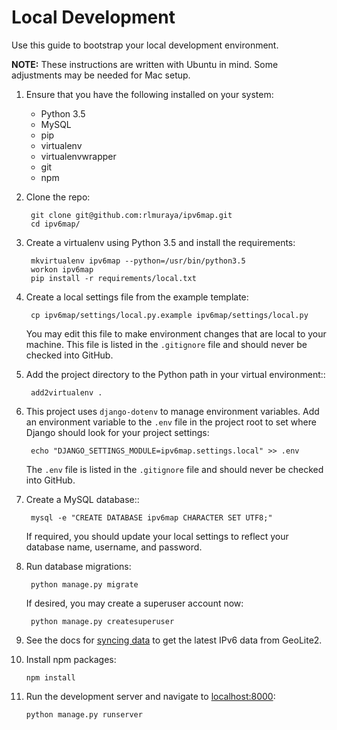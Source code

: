 # Local Development

Use this guide to bootstrap your local development environment.

**NOTE:** These instructions are written with Ubuntu in mind. Some adjustments
may be needed for Mac setup.

1. Ensure that you have the following installed on your system:

    * Python 3.5
    * MySQL
    * pip
    * virtualenv
    * virtualenvwrapper
    * git
    * npm

2. Clone the repo:

        git clone git@github.com:rlmuraya/ipv6map.git
        cd ipv6map/

3. Create a virtualenv using Python 3.5 and install the requirements:

        mkvirtualenv ipv6map --python=/usr/bin/python3.5
        workon ipv6map
        pip install -r requirements/local.txt

4. Create a local settings file from the example template:

        cp ipv6map/settings/local.py.example ipv6map/settings/local.py

   You may edit this file to make environment changes that are local to your
   machine. This file is listed in the ``.gitignore`` file and should never
   be checked into GitHub.

5. Add the project directory to the Python path in your virtual environment::

        add2virtualenv .

6. This project uses `django-dotenv` to manage environment variables.
   Add an environment variable to the ``.env`` file in the project root to set
   where Django should look for your project settings:

        echo "DJANGO_SETTINGS_MODULE=ipv6map.settings.local" >> .env

   The ``.env`` file is listed in the ``.gitignore`` file and should never be
   checked into GitHub.

7. Create a MySQL database::

        mysql -e "CREATE DATABASE ipv6map CHARACTER SET UTF8;"

   If required, you should update your local settings to reflect your database
   name, username, and password.

8. Run database migrations:

        python manage.py migrate

   If desired, you may create a superuser account now:

        python manage.py createsuperuser

9. See the docs for [syncing data](data.md) to get the latest IPv6 data from
   GeoLite2.

10. Install npm packages:

        npm install

11. Run the development server and navigate to [localhost:8000](http://localhost:8000):

        python manage.py runserver
